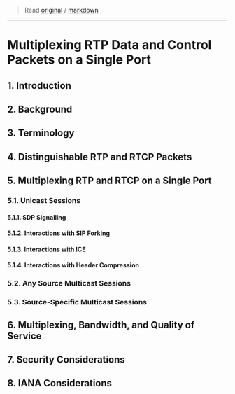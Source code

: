 > Read [original](https://tools.ietf.org/html/rfc5761) / [markdown](../markdown/rfc5761.md)

---

# Multiplexing RTP Data and Control Packets on a Single Port

## 1. Introduction

## 2. Background

## 3. Terminology

## 4. Distinguishable RTP and RTCP Packets

## 5. Multiplexing RTP and RTCP on a Single Port

### 5.1. Unicast Sessions

#### 5.1.1. SDP Signalling

#### 5.1.2. Interactions with SIP Forking

#### 5.1.3. Interactions with ICE

#### 5.1.4. Interactions with Header Compression

### 5.2. Any Source Multicast Sessions

### 5.3. Source-Specific Multicast Sessions

## 6. Multiplexing, Bandwidth, and Quality of Service

## 7. Security Considerations

## 8. IANA Considerations